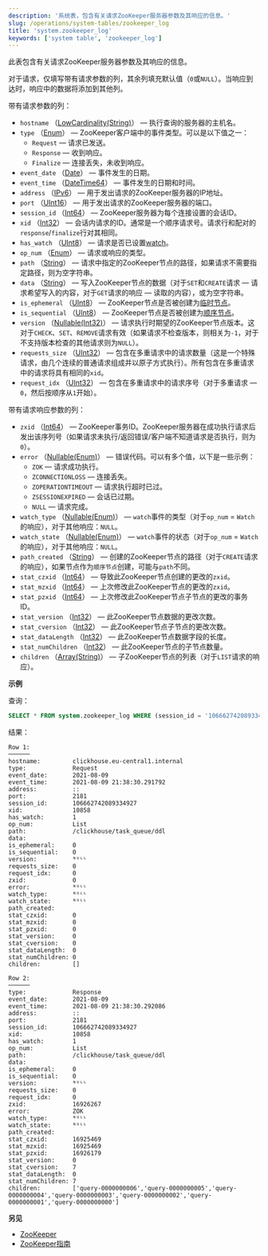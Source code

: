 ```yaml
---
description: '系统表，包含有关请求ZooKeeper服务器参数及其响应的信息。'
slug: /operations/system-tables/zookeeper_log
title: 'system.zookeeper_log'
keywords: ['system table', 'zookeeper_log']
---
```


此表包含有关请求ZooKeeper服务器参数及其响应的信息。

对于请求，仅填写带有请求参数的列，其余列填充默认值（`0`或`NULL`）。当响应到达时，响应中的数据将添加到其他列。

带有请求参数的列：

- `hostname` （[LowCardinality(String)](../../sql-reference/data-types/string.md)） — 执行查询的服务器的主机名。
- `type` （[Enum](../../sql-reference/data-types/enum.md)） — ZooKeeper客户端中的事件类型。可以是以下值之一：
    - `Request` — 请求已发送。
    - `Response` — 收到响应。
    - `Finalize` — 连接丢失，未收到响应。
- `event_date` （[Date](../../sql-reference/data-types/date.md)） — 事件发生的日期。
- `event_time` （[DateTime64](../../sql-reference/data-types/datetime64.md)） — 事件发生的日期和时间。
- `address` （[IPv6](../../sql-reference/data-types/ipv6.md)） — 用于发出请求的ZooKeeper服务器的IP地址。
- `port` （[UInt16](../../sql-reference/data-types/int-uint.md)） — 用于发出请求的ZooKeeper服务器的端口。
- `session_id` （[Int64](../../sql-reference/data-types/int-uint.md)） — ZooKeeper服务器为每个连接设置的会话ID。
- `xid` （[Int32](../../sql-reference/data-types/int-uint.md)） — 会话内请求的ID。通常是一个顺序请求号。请求行和配对的`response`/`finalize`行对其相同。
- `has_watch` （[UInt8](../../sql-reference/data-types/int-uint.md)） — 请求是否已设置[watch](https://zookeeper.apache.org/doc/r3.3.3/zookeeperProgrammers.html#ch_zkWatches)。
- `op_num` （[Enum](../../sql-reference/data-types/enum.md)） — 请求或响应的类型。
- `path` （[String](../../sql-reference/data-types/string.md)） — 请求中指定的ZooKeeper节点的路径，如果请求不需要指定路径，则为空字符串。
- `data` （[String](../../sql-reference/data-types/string.md)） — 写入ZooKeeper节点的数据（对于`SET`和`CREATE`请求 — 请求希望写入的内容，对于`GET`请求的响应 — 读取的内容），或为空字符串。
- `is_ephemeral` （[UInt8](../../sql-reference/data-types/int-uint.md)） — ZooKeeper节点是否被创建为[临时节点](https://zookeeper.apache.org/doc/r3.3.3/zookeeperProgrammers.html#Ephemeral+Nodes)。
- `is_sequential` （[UInt8](../../sql-reference/data-types/int-uint.md)） — ZooKeeper节点是否被创建为[顺序节点](https://zookeeper.apache.org/doc/r3.3.3/zookeeperProgrammers.html#Sequence+Nodes+--+Unique+Naming)。
- `version` （[Nullable(Int32)](../../sql-reference/data-types/nullable.md)） — 请求执行时期望的ZooKeeper节点版本。这对于`CHECK`、`SET`、`REMOVE`请求有效（如果请求不检查版本，则相关为`-1`，对于不支持版本检查的其他请求则为`NULL`）。
- `requests_size` （[UInt32](../../sql-reference/data-types/int-uint.md)） — 包含在多重请求中的请求数量（这是一个特殊请求，由几个连续的普通请求组成并以原子方式执行）。所有包含在多重请求中的请求将具有相同的`xid`。
- `request_idx` （[UInt32](../../sql-reference/data-types/int-uint.md)） — 包含在多重请求中的请求序号（对于多重请求 — `0`，然后按顺序从`1`开始）。

带有请求响应参数的列：

- `zxid` （[Int64](../../sql-reference/data-types/int-uint.md)） — ZooKeeper事务ID。ZooKeeper服务器在成功执行请求后发出该序列号（如果请求未执行/返回错误/客户端不知道请求是否执行，则为`0`）。
- `error` （[Nullable(Enum)](../../sql-reference/data-types/nullable.md)） — 错误代码。可以有多个值，以下是一些示例：
    - `ZOK` — 请求成功执行。
    - `ZCONNECTIONLOSS` — 连接丢失。
    - `ZOPERATIONTIMEOUT` — 请求执行超时已过。
	- `ZSESSIONEXPIRED` — 会话已过期。
    - `NULL` — 请求完成。
- `watch_type` （[Nullable(Enum)](../../sql-reference/data-types/nullable.md)） — `watch`事件的类型（对于`op_num` = `Watch`的响应），对于其他响应：`NULL`。
- `watch_state` （[Nullable(Enum)](../../sql-reference/data-types/nullable.md)） — `watch`事件的状态（对于`op_num` = `Watch`的响应），对于其他响应：`NULL`。
- `path_created` （[String](../../sql-reference/data-types/string.md)） — 创建的ZooKeeper节点的路径（对于`CREATE`请求的响应），如果节点作为`顺序节点`创建，可能与`path`不同。
- `stat_czxid` （[Int64](../../sql-reference/data-types/int-uint.md)） — 导致此ZooKeeper节点创建的更改的`zxid`。
- `stat_mzxid` （[Int64](../../sql-reference/data-types/int-uint.md)） — 上次修改此ZooKeeper节点的更改的`zxid`。
- `stat_pzxid` （[Int64](../../sql-reference/data-types/int-uint.md)） — 上次修改此ZooKeeper节点子节点的更改的事务ID。
- `stat_version` （[Int32](../../sql-reference/data-types/int-uint.md)） — 此ZooKeeper节点数据的更改次数。
- `stat_cversion` （[Int32](../../sql-reference/data-types/int-uint.md)） — 此ZooKeeper节点子节点的更改次数。
- `stat_dataLength` （[Int32](../../sql-reference/data-types/int-uint.md)） — 此ZooKeeper节点数据字段的长度。
- `stat_numChildren` （[Int32](../../sql-reference/data-types/int-uint.md)） — 此ZooKeeper节点的子节点数量。
- `children` （[Array(String)](../../sql-reference/data-types/array.md)） — 子ZooKeeper节点的列表（对于`LIST`请求的响应）。

**示例**

查询：

``` sql
SELECT * FROM system.zookeeper_log WHERE (session_id = '106662742089334927') AND (xid = '10858') FORMAT Vertical;
```

结果：

``` text
Row 1:
──────
hostname:         clickhouse.eu-central1.internal
type:             Request
event_date:       2021-08-09
event_time:       2021-08-09 21:38:30.291792
address:          ::
port:             2181
session_id:       106662742089334927
xid:              10858
has_watch:        1
op_num:           List
path:             /clickhouse/task_queue/ddl
data:
is_ephemeral:     0
is_sequential:    0
version:          ᴺᵁᴸᴸ
requests_size:    0
request_idx:      0
zxid:             0
error:            ᴺᵁᴸᴸ
watch_type:       ᴺᵁᴸᴸ
watch_state:      ᴺᵁᴸᴸ
path_created:
stat_czxid:       0
stat_mzxid:       0
stat_pzxid:       0
stat_version:     0
stat_cversion:    0
stat_dataLength:  0
stat_numChildren: 0
children:         []

Row 2:
──────
type:             Response
event_date:       2021-08-09
event_time:       2021-08-09 21:38:30.292086
address:          ::
port:             2181
session_id:       106662742089334927
xid:              10858
has_watch:        1
op_num:           List
path:             /clickhouse/task_queue/ddl
data:
is_ephemeral:     0
is_sequential:    0
version:          ᴺᵁᴸᴸ
requests_size:    0
request_idx:      0
zxid:             16926267
error:            ZOK
watch_type:       ᴺᵁᴸᴸ
watch_state:      ᴺᵁᴸᴸ
path_created:
stat_czxid:       16925469
stat_mzxid:       16925469
stat_pzxid:       16926179
stat_version:     0
stat_cversion:    7
stat_dataLength:  0
stat_numChildren: 7
children:         ['query-0000000006','query-0000000005','query-0000000004','query-0000000003','query-0000000002','query-0000000001','query-0000000000']
```

**另见**

- [ZooKeeper](../../operations/tips.md#zookeeper)
- [ZooKeeper指南](https://zookeeper.apache.org/doc/r3.3.3/zookeeperProgrammers.html)

